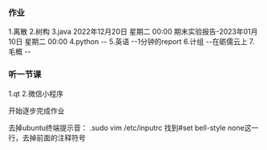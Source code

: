 ### 作业
1.离散
2.树构
3.java   2022年12月20日 星期二 00:00   期末实验报告-2023年01月10日 星期二 00:00 
4.python --
5.英语 --1分钟的report
6.计组   --在砺儒云上
7.毛概   --

### 听一节课
1.qt
2.微信小程序

开始逐步完成作业



去掉ubuntu终端提示音：
.sudo vim /etc/inputrc
找到#set bell-style none这一行，去掉前面的注释符号

